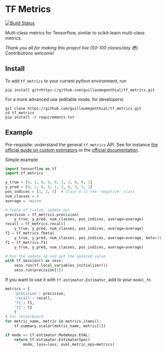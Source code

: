 # TF Metrics

[![Build Status](https://travis-ci.org/guillaumegenthial/tf_metrics.svg?branch=master)](https://travis-ci.org/guillaumegenthial/tf_metrics)

Multi-class metrics for Tensorflow, similar to scikit-learn multi-class metrics.

*Thank you all for making this project live (50-100 clones/day 😎). Contributions welcome!*

## Install

To add `tf_metrics` to your current python environment, run

```
pip install git+https://github.com/guillaumegenthial/tf_metrics.git
```

For a more advanced use (editable mode, for developers)

```
git clone https://github.com/guillaumegenthial/tf_metrics.git
cd tf_metrics
pip install -r requirements.txt
```

## Example

Pre-requisite: understand the general `tf.metrics` API. See for instance [the official guide on custom estimators](https://www.tensorflow.org/guide/custom_estimators#evaluate) or the [official documentation](https://www.tensorflow.org/api_docs/python/tf/metrics/accuracy).


Simple example

```python
import tensorflow as tf
import tf_metrics

y_true = [0, 1, 0, 0, 0, 2, 3, 0, 0, 1]
y_pred = [0, 1, 0, 0, 1, 2, 0, 3, 3, 1]
pos_indices = [1, 2, 3]  # Class 0 is the 'negative' class
num_classes = 4
average = 'micro'

# Tuple of (value, update_op)
precision = tf_metrics.precision(
    y_true, y_pred, num_classes, pos_indices, average=average)
recall = tf_metrics.recall(
    y_true, y_pred, num_classes, pos_indices, average=average)
f2 = tf_metrics.fbeta(
    y_true, y_pred, num_classes, pos_indices, average=average, beta=2)
f1 = tf_metrics.f1(
    y_true, y_pred, num_classes, pos_indices, average=average)

# Run the update op and get the updated value
with tf.Session() as sess:
    sess.run(tf.local_variables_initializer())
    sess.run(precision[1])
```


If you want to use it with `tf.estimator.Estimator`, add to your `model_fn`


```python
metrics = {
    'precision': precision,
    'recall': recall,
    'f1': f1,
    'f2': f2
    }
# For Tensorboard
for metric_name, metric in metrics.items():
    tf.summary.scalar(metric_name, metric[1])

if mode == tf.estimator.ModeKeys.EVAL:
    return tf.estimator.EstimatorSpec(
        mode, loss=loss, eval_metric_ops=metrics)
```
